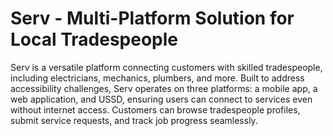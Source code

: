 # Serv - Multi-Platform Solution for Local Tradespeople

Serv is a versatile platform connecting customers with skilled tradespeople, including electricians, mechanics, plumbers, and more. Built to address accessibility challenges, Serv operates on three platforms: a mobile app, a web application, and USSD, ensuring users can connect to services even without internet access. Customers can browse tradespeople profiles, submit service requests, and track job progress seamlessly. 
